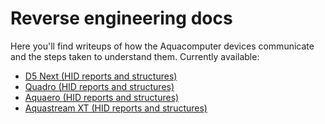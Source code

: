 # Reverse engineering docs

Here you'll find writeups of how the Aquacomputer devices communicate and the steps taken to understand them. Currently available:

* [D5 Next (HID reports and structures)](d5next/readme.md)
* [Quadro (HID reports and structures)](quadro/readme.md)
* [Aquaero (HID reports and structures)](aquaero/readme.md)
* [Aquastream XT (HID reports and structures)](aquastreamxt/readme.md)
